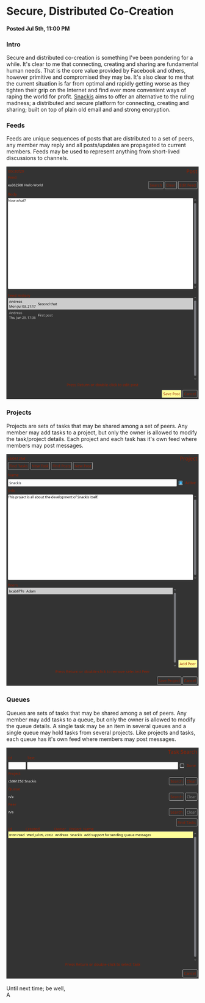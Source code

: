 # Secure, Distributed Co-Creation
#### Posted Jul 5th, 11:00 PM

### Intro
Secure and distributed co-creation is something I've been pondering for a while. It's clear to me that connecting, creating and sharing are fundamental human needs. That is the core value provided by Facebook and others, however primitive and compromised they may be. It's also clear to me that the current situation is far from optimal and rapidly getting worse as they tighten their grip on the Internet and find ever more convenient ways of raping the world for profit. [Snackis](https://github.com/andreas-gone-wild/snackis) aims to offer an alternative to the ruling madness; a distributed and secure platform for connecting, creating and sharing; built on top of plain old email and and strong encryption.

### Feeds
Feeds are unique sequences of posts that are distributed to a set of peers, any member may reply and all posts/updates are propagated to current members. Feeds may be used to represent anything from short-lived discussions to channels. 

![post example](images/post.png?raw=true)

### Projects
Projects are sets of tasks that may be shared among a set of peers. Any member may add tasks to a project, but only the owner is allowed to modify the task/project details. Each project and each task has it's own feed where members may post messages.

![project example](images/project.png?raw=true)

### Queues
Queues are sets of tasks that may be shared among a set of peers. Any member may add tasks to a queue, but only the owner is allowed to modify the queue details. A single task may be an item in several queues and a single queue may hold tasks from several projects. Like projects and tasks, each queue has it's own feed where members may post messages.

![task search example](images/task_search.png?raw=true)

Until next time; be well,<br/>
A